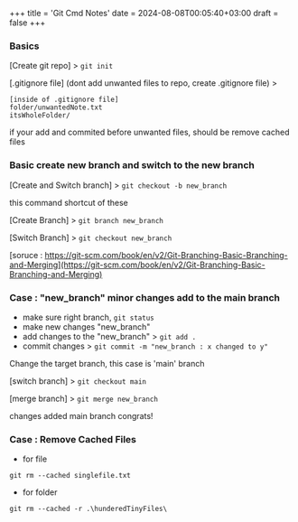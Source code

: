 +++
title = 'Git Cmd Notes'
date = 2024-08-08T00:05:40+03:00
draft = false
+++

### Basics
[Create git repo] > `git init`

[.gitignore file] (dont add  unwanted files to repo, create .gitignore file) >
```
[inside of .gitignore file]
folder/unwantedNote.txt
itsWholeFolder/
```
if your add and commited before unwanted files, should be remove cached files
### Basic create new branch and switch to the new branch

[Create and Switch branch] > `git checkout -b new_branch`

this command shortcut of these

[Create Branch] > `git branch new_branch`

[Switch Branch] > `git checkout new_branch`

[soruce : https://git-scm.com/book/en/v2/Git-Branching-Basic-Branching-and-Merging](https://git-scm.com/book/en/v2/Git-Branching-Basic-Branching-and-Merging)

### Case : "new_branch" minor changes add to the main branch
* make sure right branch, `git status` 
* make new changes "new_branch"
* add changes to the "new_branch" > `git add .`
* commit changes > `git commit -m "new_branch : x changed to y"`
  
Change the target branch, this case is 'main' branch

[switch branch] > `git checkout main`

[merge branch] > `git merge new_branch`

changes added main branch congrats!

### Case : Remove Cached Files 
* for file
```
git rm --cached singlefile.txt
```
* for folder
```
git rm --cached -r .\hunderedTinyFiles\
```